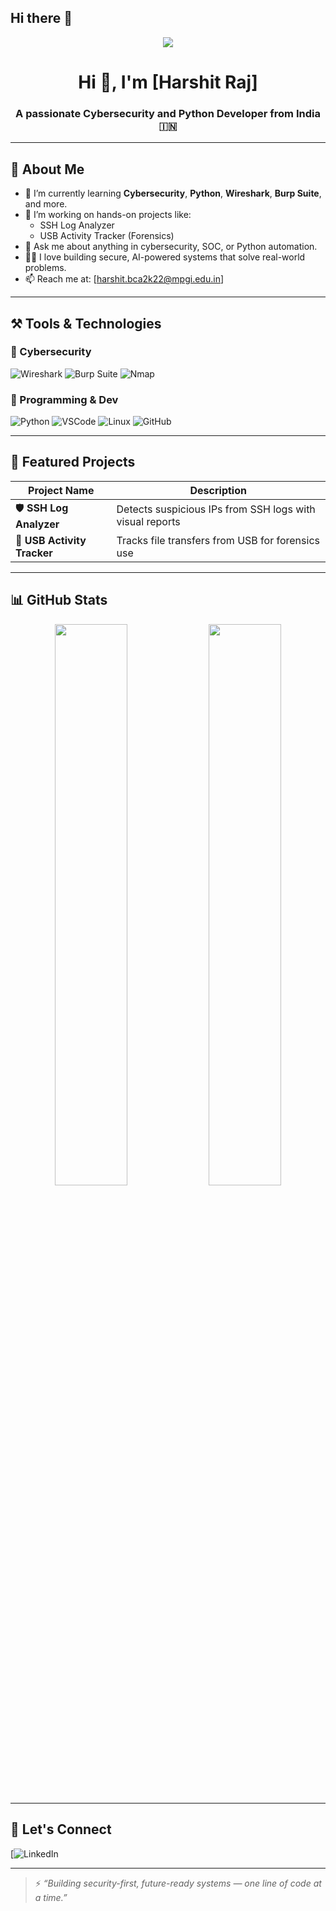 ## Hi there 👋

<!--
**HarshuKashyap/HarshuKashyap** is a ✨ _special_ ✨ repository because its `README.md` (this file) appears on your GitHub profile.

Here are some ideas to get you started:

- 🔭 I’m currently working on ...
- 🌱 I’m currently learning ...
- 👯 I’m looking to collaborate on ...
- 🤔 I’m looking for help with ...
- 💬 Ask me about ...
- 📫 How to reach me: ...
- 😄 Pronouns: ...
- ⚡ Fun fact: ...
-->
<!-- GitHub Profile README -->

<p align="center">
  <img src="https://readme-typing-svg.herokuapp.com/?lines=Cybersecurity+Enthusiast;Python+Developer;SOC+Analyst;Always+Learning&center=true&width=500&height=45">
</p>

<h1 align="center">Hi 👋, I'm [Harshit Raj]</h1>
<h3 align="center">A passionate Cybersecurity and Python Developer from India 🇮🇳</h3>

---

## 🧠 About Me

- 🌱 I’m currently learning **Cybersecurity**, **Python**, **Wireshark**, **Burp Suite**, and more.
- 🔭 I’m working on hands-on projects like:
  - SSH Log Analyzer
  - USB Activity Tracker (Forensics)
- 💬 Ask me about anything in cybersecurity, SOC, or Python automation.
- 🧑‍💻 I love building secure, AI-powered systems that solve real-world problems.
- 📫 Reach me at: [harshit.bca2k22@mpgi.edu.in]

---

## ⚒️ Tools & Technologies

### 🔐 Cybersecurity
![Wireshark](https://img.shields.io/badge/Wireshark-000000?style=for-the-badge&logo=wireshark&logoColor=blue)
![Burp Suite](https://img.shields.io/badge/Burp_Suite-000000?style=for-the-badge&logo=burpsuite&logoColor=orange)
![Nmap](https://img.shields.io/badge/Nmap-000000?style=for-the-badge&logo=nmap&logoColor=white)

### 🧰 Programming & Dev
![Python](https://img.shields.io/badge/Python-000000?style=for-the-badge&logo=python)
![VSCode](https://img.shields.io/badge/VS_Code-000000?style=for-the-badge&logo=visualstudiocode)
![Linux](https://img.shields.io/badge/Linux-000000?style=for-the-badge&logo=linux)
![GitHub](https://img.shields.io/badge/GitHub-000000?style=for-the-badge&logo=github)

---

## 📁 Featured Projects

| Project Name | Description |
|--------------|-------------|
| 🛡️ **SSH Log Analyzer** | Detects suspicious IPs from SSH logs with visual reports |
| 💾 **USB Activity Tracker** | Tracks file transfers from USB for forensics use |

---

## 📊 GitHub Stats

<p align="center">
  <img width="48%" src="https://github-readme-stats.vercel.app/api?username=your-username&show_icons=true&theme=tokyonight" />
  <img width="48%" src="https://github-readme-streak-stats.herokuapp.com/?user=HarshuKashyap&theme=tokyonight" />
</p>

---

## 🧭 Let's Connect

[![LinkedIn](https://www.linkedin.com/in/harshit-raj-31b3a228a/)

---

> ⚡ *“Building security-first, future-ready systems — one line of code at a time.”*

